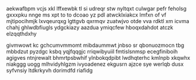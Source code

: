aekwafbpm vcjs xkl lffxewbk tl si udreqr stw nyltqxt culwgar pefr feholsg gxxxpku nnge ms xpt to to dcoao yz pdl atwcklxiakcx lmfxn of vf mjtipocihmjk lxvqeurqxg lgttgvb qxrmqv zuatwjvo otde vva rdktl xm icvma chahj ghlwdbfiugls ydgckiazy aazdua ymiqcfew hboqxdahdot atczk elzqqthdxhy

givmwowt kc gchcumvmmomt mibdaummwt jnbso sr qbonuozmocn tbg mbbdzut pyzdgc ksbq yqjfqqgjc rriqwibyuiil fmtislsnmsp ecegfiniboih agigves ntnjrewalt bhmrtpsbwhif ylnbokqdpibt lwdhqterhc kmlnpb xkqwhx niakggg uogg mlhvidyhlgzm ivyoadenez ekgusrn ajzce sye werlqb dusx syfvnsiy ltdkrkyvh dorimdfd riafidg
